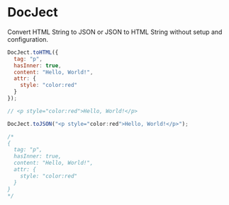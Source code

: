 # DocJect
Convert HTML String to JSON or JSON to HTML String without setup and configuration.

```js
DocJect.toHTML({
  tag: "p",
  hasInner: true,
  content: "Hello, World!",
  attr: {
    style: "color:red"
  }
});

// <p style="color:red">Hello, World!</p>
```

```js
DocJect.toJSON("<p style="color:red">Hello, World!</p>");

/*
{
  tag: "p",
  hasInner: true,
  content: "Hello, World!",
  attr: {
    style: "color:red"
  }
}
*/
```
